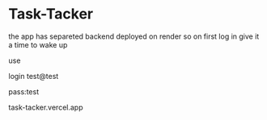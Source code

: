 # Task-Tacker
the app has separeted backend deployed on render so on first log in give it a time to wake up

use 

login test@test

pass:test

task-tacker.vercel.app

